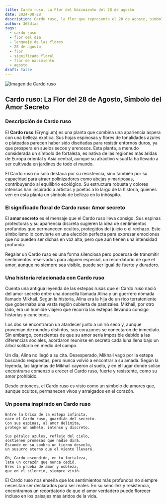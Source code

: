 ```yaml
---
title: Cardo ruso, La Flor del Nacimiento del 28 de agosto
date: 2024-08-28
description: Cardo ruso, la flor que representa el 28 de agosto, simboliza Amor secreto. Descubre su fascinante historia, significado en el lenguaje de las flores y una poesía que celebra su belleza.
author: 365días
tags:
  - cardo ruso
  - flor del día
  - lenguaje de las flores
  - 28 de agosto
  - flor
  - significado floral
  - flor de nacimiento
  - agosto
draft: false
---
```



![Imagen de Cardo ruso](https://cdn.pixabay.com/photo/2017/07/28/10/13/eryngium-2548232_1280.jpg#center)


## Cardo ruso: La Flor del 28 de Agosto, Símbolo del Amor Secreto

### Descripción de Cardo ruso

El **Cardo ruso** (Eryngium) es una planta que combina una apariencia áspera con una belleza exótica. Sus hojas espinosas y flores de tonalidades azules o plateadas parecen haber sido diseñadas para resistir entornos duros, ya que prospera en suelos secos y arenosos. Esta planta, a menudo considerada un símbolo de fortaleza, es nativa de las regiones más áridas de Europa oriental y Asia central, aunque su atractivo visual la ha llevado a ser cultivada en jardines de todo el mundo.

El Cardo ruso no solo destaca por su resistencia, sino también por su capacidad para atraer polinizadores como abejas y mariposas, contribuyendo al equilibrio ecológico. Su estructura robusta y colores intensos han inspirado a artistas y poetas a lo largo de la historia, quienes ven en esta planta un símbolo de belleza en lo inhóspito.

### El significado floral de Cardo ruso: Amor secreto

El **amor secreto** es el mensaje que el Cardo ruso lleva consigo. Sus espinas protectoras y su apariencia discreta sugieren la idea de sentimientos profundos que permanecen ocultos, protegidos del juicio o el rechazo. Este simbolismo lo convierte en una elección perfecta para expresar emociones que no pueden ser dichas en voz alta, pero que aún tienen una intensidad profunda.

Regalar un Cardo ruso es una forma silenciosa pero poderosa de transmitir sentimientos reservados para alguien especial, un recordatorio de que el amor, aunque no siempre sea visible, puede ser igual de fuerte y duradero.

### Una historia relacionada con Cardo ruso

Cuenta una antigua leyenda de las estepas rusas que el Cardo ruso nació del amor secreto entre una doncella llamada Alina y un guerrero nómada llamado Mikhail. Según la historia, Alina era la hija de un rico terrateniente que gobernaba una vasta región cubierta de pastizales. Mikhail, por otro lado, era un humilde viajero que recorría las estepas llevando consigo historias y canciones.

Los dos se encontraron un atardecer junto a un río seco y, aunque provenían de mundos distintos, sus corazones se conectaron de inmediato. Sin embargo, conscientes de que su amor sería imposible debido a las diferencias sociales, acordaron reunirse en secreto cada luna llena bajo un árbol solitario en medio del campo.

Un día, Alina no llegó a su cita. Desesperado, Mikhail vagó por la estepa buscando respuestas, pero nunca volvió a encontrar a su amada. Según la leyenda, las lágrimas de Mikhail cayeron al suelo, y en el lugar donde solían encontrarse comenzó a crecer el Cardo ruso, fuerte y resistente, como su amor prohibido.

Desde entonces, el Cardo ruso es visto como un símbolo de amores que, aunque ocultos, permanecen vivos y arraigados en el corazón.

### Un poema inspirado en Cardo ruso

```
Entre la brisa de la estepa infinita,  
nace el Cardo ruso, guardián del secreto.  
Con sus espinas, al amor delimita,  
protege un anhelo, intenso y discreto.

Sus pétalos azules, reflejo del cielo,  
sostienen promesas que nadie dirá.  
Esconde en su sombra un tierno desvelo,  
un susurro eterno que el viento llevará.

Oh, Cardo escondido, en tu fortaleza,  
late un corazón que nunca cedió.  
Eres la prueba de amor y nobleza,  
que en el silencio, siempre vivió.
```

El Cardo ruso nos enseña que los sentimientos más profundos no siempre necesitan ser declarados para ser reales. En su sencillez y resistencia, encontramos un recordatorio de que el amor verdadero puede florecer incluso en los paisajes más áridos de la vida.


